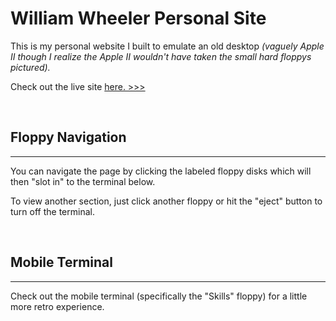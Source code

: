 # William Wheeler Personal Site
<p>This is my personal website I built to emulate an old desktop <i>(vaguely Apple II though I realize the Apple II wouldn't have taken the small hard floppys pictured).</i></p>

<p>Check out the live site
<a href="https://williamwheelerworkshop.com/"> here. >>></a>
</p>
<br>

## Floppy Navigation
<hr>
<p> You can navigate the page by clicking the labeled floppy disks which will then "slot in" to the terminal below. </p>
<p>To view another section, just click another floppy or hit the "eject" button to turn off the terminal.</p>
<br>

## Mobile Terminal
<hr>
<p>Check out the mobile terminal (specifically the "Skills" floppy) for a little more retro experience. </p>
